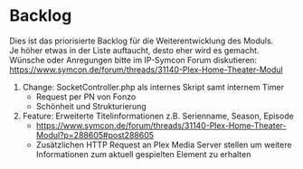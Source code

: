 Backlog
=======
Dies ist das priorisierte Backlog für die Weiterentwicklung des Moduls.  
Je höher etwas in der Liste auftaucht, desto eher wird es gemacht.
Wünsche oder Anregungen bitte im IP-Symcon Forum diskutieren: https://www.symcon.de/forum/threads/31140-Plex-Home-Theater-Modul

1. Change: SocketController.php als internes Skript samt internem Timer
	- Request per PN von Fonzo
	- Schönheit und Strukturierung
1. Feature: Erweiterte Titelinformationen z.B. Serienname, Season, Episode
   - https://www.symcon.de/forum/threads/31140-Plex-Home-Theater-Modul?p=288605#post288605
   - Zusätzlichen HTTP Request an Plex Media Server stellen um weitere Informationen zum aktuell gespielten Element zu erhalten
